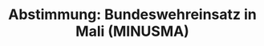 ---
abstimmung:
  abstimmung: 2
  bundestagssitzung: 42
  datum: 25. Juni 2014
  legislaturperiode: 18
categories:
- Bundeswehr
- Ausland
data:
- title: Abstimmungsergebnis 20140625_2-data.pdf
  url: /res/abstimmungsliste/20140625_2-data.pdf
- title: Abstimmungsergebnis 20140625_2_xls-data.csv
  url: /res/abstimmungsliste/csv/20140625_2_xls-data.csv
documents:
- local: /res/abstimmungsdaten/018-042-02/1801416.pdf
  title: Drucksache 18/01416.pdf
  url: http://dip21.bundestag.de/dip21/btd/18/014/1801416.pdf
- local: /res/abstimmungsdaten/018-042-02/1801811.pdf
  title: Drucksache 18/01811.pdf
  url: http://dip21.bundestag.de/dip21/btd/18/018/1801811.pdf
ergebnis:
  cdu/csu:
    enthaltung: 0
    gesamt: 311
    ja: 295
    nein: 0
    nichtabgegeben: 16
    ungueltig: 0
  die.linke:
    enthaltung: 0
    gesamt: 64
    ja: 0
    nein: 57
    nichtabgegeben: 7
    ungueltig: 0
  file: 20140625_2_xls-data.csv
  gruenen:
    enthaltung: 3
    gesamt: 63
    ja: 53
    nein: 3
    nichtabgegeben: 4
    ungueltig: 0
  spd:
    enthaltung: 2
    gesamt: 193
    ja: 170
    nein: 4
    nichtabgegeben: 17
    ungueltig: 0
layout: abstimmung
links:
- title: https://www.bundestag.de/parlament/plenum/abstimmung/abstimmung?id=280
  url: https://www.bundestag.de/parlament/plenum/abstimmung/abstimmung?id=280
- title: http://www.abgeordnetenwatch.de/verlaengerung_der_bundeswehrbeteiligung_an_un_mission_in_mali_unterstuetzungsmission-1105-628.html
  url: http://www.abgeordnetenwatch.de/verlaengerung_der_bundeswehrbeteiligung_an_un_mission_in_mali_unterstuetzungsmission-1105-628.html
preview: 'Deutscher Bundestag


  42. Sitzung des Deutschen Bundestages

  am Mittwoch, 25.Juni 2014

  Endgültiges Ergebnis der Namentlichen Abstimmung Nr. 2


  Beschlussempfehlung des Auswärtigen Ausschusses (3. Ausschuss) zu dem Antrag der

  Bundesregierung

  Fortsetzung der Beteiligung bewaffneter deutscher Streitkräfte an der Multidimensionalen

  Integrierten Stabilisierungsmission der Vereinten Nationen in Mali (MINUSMA) auf

  Grundlage der Resolution 2100 (2013) des Sicherheitsrates der Vereinten Nationen
  vom 25.

  April 2013

  - Drucksachen 18/1416 und 18/1811 -


  Abgegebene Stimmen insgesamt:

  Nicht abgegebene Stimmen:

  Ja-Stimmen:


  587

  44

  518


  Nein-Stimmen:


  64


  Enthaltungen:


  5


  Ungültige:


  0


  Berlin, den 25.06.2014


  Beginn: 13:47

  Ende: 13:49

  '
tags:
- Mali
- MINUSMA
- UN
title: 'Abstimmung: Bundeswehreinsatz in Mali (MINUSMA)'
---